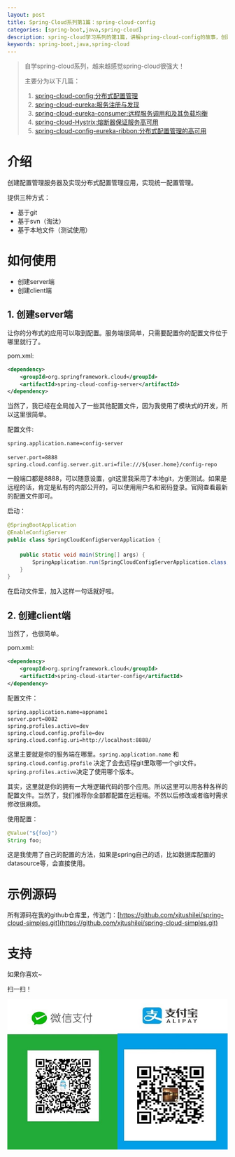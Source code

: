 ```yaml
---
layout: post
title: Spring-Cloud系列第1篇：spring-cloud-config
categories: [spring-boot,java,spring-cloud]
description: spring-cloud学习系列的第1篇，讲解spring-cloud-config的故事，创建配置管理服务器及实现分布式配置管理应用。
keywords: spring-boot,java,spring-cloud
---
```



> 自学spring-cloud系列，越来越感觉spring-cloud很强大！
>
>主要分为以下几篇：
> 1. [spring-cloud-config:分布式配置管理](http://www.xjtushilei.com/2017/06/12/spring-cloud-series-spring-cloud-config)
> 2. [spring-cloud-eureka:服务注册与发现](http://www.xjtushilei.com/2017/06/13/spring-cloud-series-spring-cloud-eureka)
> 3. [spring-cloud-eureka-consumer:远程服务调用和及其负载均衡](http://www.xjtushilei.com/2017/06/13/spring-cloud-series-spring-cloud-eureka-consumer)
> 4. [spring-cloud-Hystrix:熔断器保证服务高可用](http://www.xjtushilei.com/2017/06/13/spring-cloud-series-spring-cloud-Hystrix)
> 5. [spring-cloud-config-eureka-ribbon:分布式配置管理的高可用](http://www.xjtushilei.com/2017/06/13/spring-cloud-series-spring-cloud-config-eureka)


# 介绍

创建配置管理服务器及实现分布式配置管理应用，实现统一配置管理。

提供三种方式：
- 基于git
- 基于svn（淘汰）
- 基于本地文件（测试使用）

# 如何使用

- 创建server端
- 创建client端
## 1. 创建server端

让你的分布式的应用可以取到配置。服务端很简单，只需要配置你的配置文件位于哪里就行了。

pom.xml:
```xml
<dependency>
    <groupId>org.springframework.cloud</groupId>
    <artifactId>spring-cloud-config-server</artifactId>
</dependency>
```

当然了，我已经在全局加入了一些其他配置文件，因为我使用了模块式的开发，所以这里很简单。

配置文件:

```properties
spring.application.name=config-server

server.port=8888
spring.cloud.config.server.git.uri=file:///${user.home}/config-repo

```
一般端口都是8888，可以随意设置，git这里我采用了本地git，方便测试。如果是远程的话，肯定是私有的内部公开的，可以使用用户名和密码登录。官网查看最新的配置文件即可。

启动：
```java
@SpringBootApplication
@EnableConfigServer
public class SpringCloudConfigServerApplication {

    public static void main(String[] args) {
        SpringApplication.run(SpringCloudConfigServerApplication.class, args);
    }
}
```
在启动文件里，加入这样一句话就好啦。



## 2. 创建client端

当然了，也很简单。

pom.xml:
```xml
<dependency>
    <groupId>org.springframework.cloud</groupId>
    <artifactId>spring-cloud-starter-config</artifactId>
</dependency>
```

配置文件：
```properties
spring.application.name=appname1
server.port=8082
spring.profiles.active=dev
spring.cloud.config.profile=dev
spring.cloud.config.uri=http://localhost:8888/
```

这里主要就是你的服务端在哪里。`spring.application.name` 和 `spring.cloud.config.profile` 决定了会去远程git里取哪一个git文件。`spring.profiles.active`决定了使用哪个版本。


其实，这里就是你的拥有一大堆逻辑代码的那个应用。所以这里可以用各种各样的配置文件。当然了，我们推荐你全部都配置在远程端。不然以后修改或者临时需求修改很麻烦。

使用配置：

```java
@Value("${foo}")
String foo;
```
这是我使用了自己的配置的方法，如果是spring自己的话，比如数据库配置的datasource等，会直接使用。

# 示例源码
所有源码在我的github仓库里，传送门：[https://github.com/xjtushilei/spring-cloud-simples.git](https://github.com/xjtushilei/spring-cloud-simples.git)

# 支持

如果你喜欢~

扫一扫！

<img src="/images/微信支付.JPG" width="50%" /><img src="/images/支付宝支付.JPG" width="50%" />


